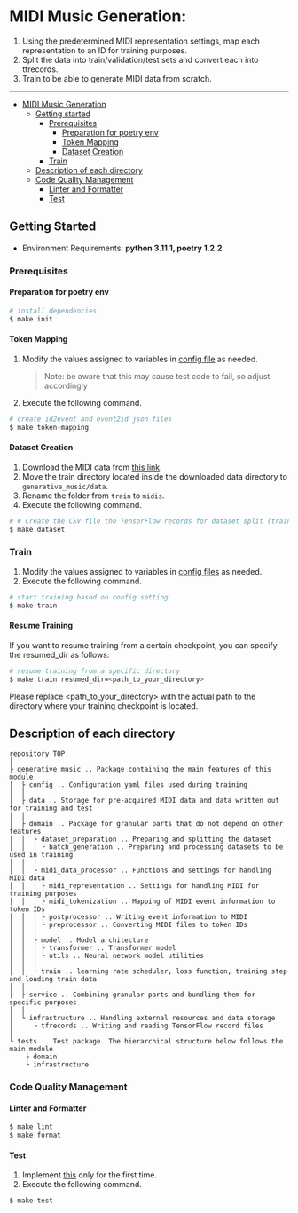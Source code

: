 # MIDI Music Generation:
1. Using the predetermined MIDI representation settings, map each representation to an ID for training purposes.
2. Split the data into train/validation/test sets and convert each into tfrecords.
3. Train to be able to generate MIDI data from scratch.

---

- [MIDI Music Generation](#midi-note-generation)
  - [Getting started](#getting-started)
    - [Prerequisites](#prerequisites)
      - [Preparation for poetry env](#preparation-for-poetry-env)
      - [Token Mapping](#token-mapping)
      - [Dataset Creation](#sataset-creation)
    - [Train](#train)
  - [Description of each directory](#description-of-each-directory)
  - [Code Quality Management](#code-quality-management)
    - [Linter and Formatter](#linter-and-formatter)
    - [Test](#test)

## Getting Started

* Environment Requirements: **python 3.11.1, poetry 1.2.2**

### Prerequisites
#### Preparation for poetry env
``` bash
# install dependencies
$ make init
```
#### Token Mapping
1. Modify the values assigned to variables in [config file](generative_music/domain/midi_data_processor/midi_representation/config.py) as needed.
   > Note: be aware that this may cause test code to fail, so adjust accordingly
2. Execute the following command.
``` bash
# create id2event and event2id json files
$ make token-mapping
```
#### Dataset Creation
1. Download the MIDI data from [this link](https://github.com/YatingMusic/remi/tree/master#obtain-the-midi-data).
2. Move the train directory located inside the downloaded data directory to `generative_music/data`.
3. Rename the folder from `train` to `midis`.
4. Execute the following command.
``` bash
# # Create the CSV file the TensorFlow records for dataset split (train/val/test)
$ make dataset
```

### Train
1. Modify the values assigned to variables in [config files](generative_music/config) as needed.
2. Execute the following command.
``` bash
# start training based on config setting
$ make train
```
#### Resume Training
If you want to resume training from a certain checkpoint, you can specify the resumed_dir as follows:
```  bash
# resume training from a specific directory
$ make train resumed_dir=<path_to_your_directory>
```
Please replace <path_to_your_directory> with the actual path to the directory
where your training checkpoint is located.

## Description of each directory
```
repository TOP
│
├ generative_music .. Package containing the main features of this module
│  ├ config .. Configuration yaml files used during training
│  │
│  ├ data .. Storage for pre-acquired MIDI data and data written out for training and test
│  │
│  ├ domain .. Package for granular parts that do not depend on other features
│  │  ├ dataset_preparation .. Preparing and splitting the dataset
│  │  │ └ batch_generation .. Preparing and processing datasets to be used in training
│  │  │
│  │  ├ midi_data_processor .. Functions and settings for handling MIDI data
│  │  │ ├ midi_representation .. Settings for handling MIDI for training purposes
│  │  │ ├ midi_tokenization .. Mapping of MIDI event information to token IDs
│  │  │ ├ postprocessor .. Writing event information to MIDI
│  │  │ └ preprocessor .. Converting MIDI files to token IDs
│  │  │
│  │  ├ model .. Model architecture
│  │  │ ├ transformer .. Transformer model
│  │  │ └ utils .. Neural network model utilities
│  │  │
│  │  └ train .. learning rate scheduler, loss function, training step and loading train data
│  │
│  ├ service .. Combining granular parts and bundling them for specific purposes
│  │
│  └ infrastructure .. Handling external resources and data storage
│     └ tfrecords .. Writing and reading TensorFlow record files
│
└ tests .. Test package. The hierarchical structure below follows the main module
    ├ domain
    └ infrastructure
```

### Code Quality Management
#### Linter and Formatter
``` bash
$ make lint
$ make format
```
#### Test
1. Implement [this](#token-mapping) only for the first time.
2. Execute the following command.
``` bash
$ make test
```

